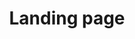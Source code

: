 ---
title: Landing page
versions: 
  fpt: '*'
  ghae: '*'
  ghec: '*'
  ghes: '*'
autogenerated: rest
children:
  - 'articles'
  - 'rest'
---